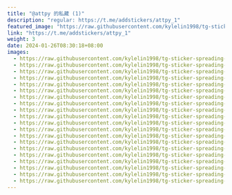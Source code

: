 ```yaml
---
title: "@attpy 的私藏 (1)"
description: "regular: https://t.me/addstickers/attpy_1"
featured_image: "https://raw.githubusercontent.com/kylelin1998/tg-sticker-spreading-worldwide-images/main/img/dcda4f0c-6379-4263-af10-d1e79aba74b2.jpg"
link: "https://t.me/addstickers/attpy_1"
weight: 3
date: 2024-01-26T08:30:18+08:00
images:
  - https://raw.githubusercontent.com/kylelin1998/tg-sticker-spreading-worldwide-images/main/img/dcda4f0c-6379-4263-af10-d1e79aba74b2.jpg
  - https://raw.githubusercontent.com/kylelin1998/tg-sticker-spreading-worldwide-images/main/img/675e1cb4-ce24-4bc7-8177-5c5fd9a8ac1d.jpg
  - https://raw.githubusercontent.com/kylelin1998/tg-sticker-spreading-worldwide-images/main/img/9ba9cc7e-e49f-404a-87c4-2eda9cc637aa.jpg
  - https://raw.githubusercontent.com/kylelin1998/tg-sticker-spreading-worldwide-images/main/img/b561d81a-8794-49da-96a3-cceef7337dca.jpg
  - https://raw.githubusercontent.com/kylelin1998/tg-sticker-spreading-worldwide-images/main/img/bec7fc1d-2540-4aeb-ab6b-bd9d89c63645.jpg
  - https://raw.githubusercontent.com/kylelin1998/tg-sticker-spreading-worldwide-images/main/img/7e3e11e7-b493-4b37-b43e-0aa802f12fb3.jpg
  - https://raw.githubusercontent.com/kylelin1998/tg-sticker-spreading-worldwide-images/main/img/ebf9ffb9-5849-440c-a557-2bc24ccbd62f.jpg
  - https://raw.githubusercontent.com/kylelin1998/tg-sticker-spreading-worldwide-images/main/img/1b3ae1e1-b45b-41d2-9bab-afbd4a4da747.jpg
  - https://raw.githubusercontent.com/kylelin1998/tg-sticker-spreading-worldwide-images/main/img/c46beac8-65ce-42bd-9a36-5f2f583422f8.jpg
  - https://raw.githubusercontent.com/kylelin1998/tg-sticker-spreading-worldwide-images/main/img/b4eac14b-6da9-48eb-bcff-39dc7e9cebc5.jpg
  - https://raw.githubusercontent.com/kylelin1998/tg-sticker-spreading-worldwide-images/main/img/0d0a5dce-d14d-42d2-9086-d5a4da0f05ae.jpg
  - https://raw.githubusercontent.com/kylelin1998/tg-sticker-spreading-worldwide-images/main/img/3934b85c-f517-4172-baba-a857a2b22f7d.jpg
  - https://raw.githubusercontent.com/kylelin1998/tg-sticker-spreading-worldwide-images/main/img/a5903391-1dc7-49f2-8148-8f538e38a823.jpg
  - https://raw.githubusercontent.com/kylelin1998/tg-sticker-spreading-worldwide-images/main/img/6d451d7e-07f2-4856-abfb-ba8f80afb79a.jpg
  - https://raw.githubusercontent.com/kylelin1998/tg-sticker-spreading-worldwide-images/main/img/bbb94419-77a5-43f4-992b-b95bb4a9dd74.jpg
  - https://raw.githubusercontent.com/kylelin1998/tg-sticker-spreading-worldwide-images/main/img/f928482d-cdb7-4372-8b17-918b8d932739.jpg
  - https://raw.githubusercontent.com/kylelin1998/tg-sticker-spreading-worldwide-images/main/img/bf0fa35d-dac5-4337-82d4-e6b318c9db5a.jpg
  - https://raw.githubusercontent.com/kylelin1998/tg-sticker-spreading-worldwide-images/main/img/7f5713a6-a51d-4c0f-8bd1-5099399d3fee.jpg
  - https://raw.githubusercontent.com/kylelin1998/tg-sticker-spreading-worldwide-images/main/img/00c337f5-fc33-4d9f-ba33-86e196e8a191.jpg
  - https://raw.githubusercontent.com/kylelin1998/tg-sticker-spreading-worldwide-images/main/img/a4753c75-5587-4af9-bc95-bb016b11e2d4.jpg
---
```

